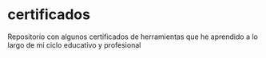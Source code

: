 # certificados
Repositorio con algunos certificados de herramientas que he aprendido a lo largo de mi ciclo educativo y profesional
